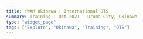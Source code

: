 ```yaml
---
title: YWAM Okinawa | International DTS
summary: Training | Oct 2021 - Uruma City, Okinawa
type: "widget_page"
tags: ["Explore", "Okinawa", "Training", "DTS"]
---
```

